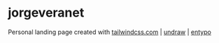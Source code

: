 # jorgeveranet

Personal landing page created with [tailwindcss.com](https://tailwindcss.com/) | [undraw](https://undraw.co/) | [entypo](https://github.com/adamwathan/entypo-optimized)
